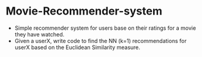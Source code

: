 # Movie-Recommender-system
* Simple recommender system for users base on their ratings for a movie they have watched.
* Given a userX, write code to find the NN (k=1) recommendations for userX based on the Euclidean Similarity measure. 
